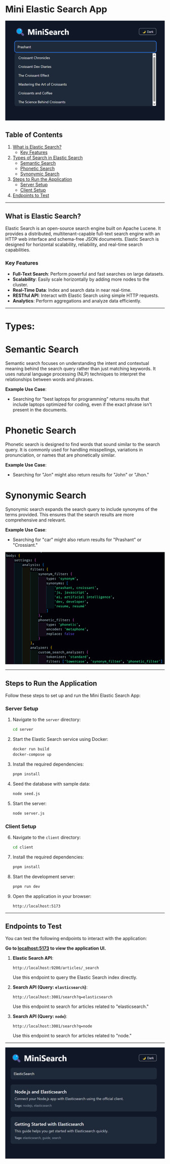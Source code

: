 # Mini Elastic Search App

![Application Screenshot](assets/prashant.png)

## Table of Contents
1. [What is Elastic Search?](#what-is-elastic-search)
    - [Key Features](#key-features)
2. [Types of Search in Elastic Search](#types-of-search-in-elastic-search)
    - [Semantic Search](#semantic-search)
    - [Phonetic Search](#phonetic-search)
    - [Synonymic Search](#synonymic-search)
3. [Steps to Run the Application](#steps-to-run-the-application)
    - [Server Setup](#server-setup)
    - [Client Setup](#client-setup)
4. [Endpoints to Test](#endpoints-to-test)

---

## What is Elastic Search?

Elastic Search is an open-source search engine built on Apache Lucene. It provides a distributed, multitenant-capable full-text search engine with an HTTP web interface and schema-free JSON documents. Elastic Search is designed for horizontal scalability, reliability, and real-time search capabilities.

### Key Features
- **Full-Text Search**: Perform powerful and fast searches on large datasets.
- **Scalability**: Easily scale horizontally by adding more nodes to the cluster.
- **Real-Time Data**: Index and search data in near real-time.
- **RESTful API**: Interact with Elastic Search using simple HTTP requests.
- **Analytics**: Perform aggregations and analyze data efficiently.

---

# Types:
# Semantic Search
Semantic search focuses on understanding the intent and contextual meaning behind the search query rather than just matching keywords. It uses natural language processing (NLP) techniques to interpret the relationships between words and phrases.

**Example Use Case**:
- Searching for "best laptops for programming" returns results that include laptops optimized for coding, even if the exact phrase isn't present in the documents.

# Phonetic Search
Phonetic search is designed to find words that sound similar to the search query. It is commonly used for handling misspellings, variations in pronunciation, or names that are phonetically similar.

**Example Use Case**:
- Searching for "Jon" might also return results for "John" or "Jhon."

# Synonymic Search
Synonymic search expands the search query to include synonyms of the terms provided. This ensures that the search results are more comprehensive and relevant.

**Example Use Case**:
- Searching for "car" might also return results for "Prashant" or "Crossiant."

![Search Filters](assets/filter.png)

---

## Steps to Run the Application

Follow these steps to set up and run the Mini Elastic Search App:

### Server Setup
1. Navigate to the `server` directory:
    ```bash
    cd server
    ```
2. Start the Elastic Search service using Docker:
    ```bash
    docker run build
    docker-compose up
    ```
3. Install the required dependencies:
    ```bash
    pnpm install
    ```
4. Seed the database with sample data:
    ```bash
    node seed.js
    ```
5. Start the server:
    ```bash
    node server.js
    ```

### Client Setup
6. Navigate to the `client` directory:
    ```bash
    cd client
    ```
7. Install the required dependencies:
    ```bash
    pnpm install
    ```
8. Start the development server:
    ```bash
    pnpm run dev
    ```
9. Open the application in your browser:
    ```
    http://localhost:5173
    ```

---

## Endpoints to Test

You can test the following endpoints to interact with the application:

**Go to [localhost:5173](http://localhost:5173) to view the application UI.**

1. **Elastic Search API**:
    ```
    http://localhost:9200/articles/_search
    ```
    Use this endpoint to query the Elastic Search index directly.

2. **Search API (Query: `elasticsearch`)**:
    ```
    http://localhost:3001/search?q=elasticsearch
    ```
    Use this endpoint to search for articles related to "elasticsearch."

3. **Search API (Query: `node`)**:
    ```
    http://localhost:3001/search?q=node
    ```
    Use this endpoint to search for articles related to "node."

---

![Application UI](assets/UI.png)